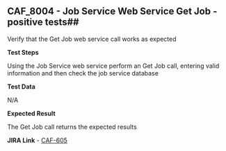 ## CAF_8004 - Job Service Web Service Get Job - positive tests##

Verify that the Get Job web service call works as expected

**Test Steps**

Using the Job Service web service perform an Get Job call, entering valid information and then check the job service database

**Test Data**

N/A

**Expected Result**

The Get Job call returns the expected results

**JIRA Link** - [CAF-605](https://jira.autonomy.com/browse/CAF-605)
